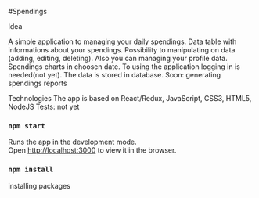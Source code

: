 #Spendings

Idea

A simple application to managing your daily spendings.
Data table with informations about your spendings.
Possibility to manipulating on data (adding, editing, deleting).
Also you can managing your profile data.
Spendings charts in choosen date.
To using the application logging in is needed(not yet).
The data is stored in database.
Soon: generating spendings reports


Technologies
The app is based on React/Redux, JavaScript, CSS3, HTML5, NodeJS
Tests: not yet

### `npm start`

Runs the app in the development mode.<br>
Open [http://localhost:3000](http://localhost:3000) to view it in the browser.

### `npm install`

installing packages
